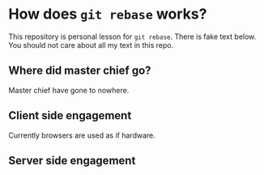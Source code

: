 # How does `git rebase` works?
This repository is personal lesson for `git rebase`. There is fake text below. You should not care about all my text in this repo.

## Where did master chief go?
Master chief have gone to nowhere.

## Client side engagement
Currently browsers are used as if hardware.

## Server side engagement
